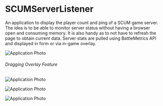 # SCUMServerListener

An application to display the player count and ping of a SCUM game server. The idea is to be able to monitor server status without having a browser open and consuming memory. It is also handy as to not have to refresh the page to obtain current data.
Server stats are pulled using BattleMetrics API and displayed in form or via in-game overlay.

![Application Photo](https://i.imgur.com/kY6Zvfb.png)

###### Dragging Overlay Feature
![Application Photo](https://i.imgur.com/GAtbmj2.gif)

![Application Photo](https://i.imgur.com/AuxnmSl.png)

![Application Photo](https://i.imgur.com/hx9PQl1.png)
